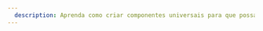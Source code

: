 ```yaml
---
  description: Aprenda como criar componentes universais para que possam ser usados em qualquer lugar
---
```

